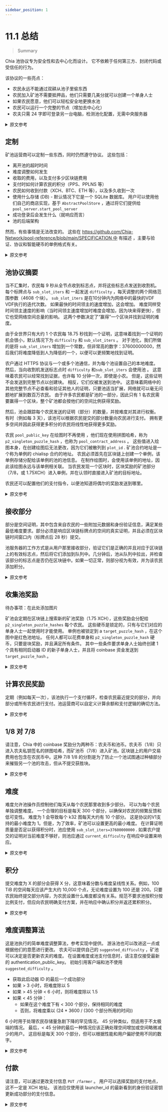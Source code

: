 ```yaml
---
sidebar_position: 1
---
```


# 11.1 总结

> Summary

Chia 池协议专为安全性和去中心化而设计。 它不依赖于任何第三方、封闭代码或受信任的行为。

该协议的一些亮点：

* 农民永远不能通过双耕从池子里偷东西
* 农民加入矿池不需要抵押品，他们只需要几美分就可以创建一个单身人士
* 如果农民愿意，他们可以轻松安全地更换水池
* 农民可以运行一个完整的节点（增加去中心化）
* 农夫只需 24 字即可登录另一台电脑，检测池化配置，无需中央服务器

<details>
<summary>原文参考</summary>

The Chia pool protocol has been designed for security and decentralization. It does not rely on any 3rd party, closed code, or trusted behavior.

Some of the protocol's highlights:

* The farmer can never steal from the pool by double farming
* The farmer does not need collateral to join a pool, they only need a few cents to create a singleton
* The farmer can easily and securely change pools if they want to
* The farmer can run a full node (increasing decentralization)
* The farmer can log into another computer with only the 24 words, and the pooling configuration is detected, without
requiring a central server

</details>

## 定制

矿池运营商可以定制一些东西，同时仍然遵守协议。 这些包括：

* 离开池的超时时间
* 难度调整如何发生
* 收取的费用，以及支付多少区块链费用
* 支付时如何计算农民的积分（PPS、PPLNS 等）
* 农民如何收到付款（XCH、BTC、ETH 等），以及多久收到一次
* 使用什么存储 (DB) - 默认情况下它是一个 SQLite 数据库。 用户可以使用他们自己的商店实现，基于 `AbstractPoolStore` ，通过将它们提供给 `pool_server.start_pool_server`
* 成功登录后会发生什么（就响应而言）
* 池的后端架构

然而，有些事情是无法改变的。 这些在 [https://github.com/Chia-Network/pool-reference/blob/main/SPECIFICATION 中](https://github.com/Chia-Network/pool-reference/blob/main/SPECIFICATION) 有描述 ，主要与验证、协议和智能硬币的单例格式有关。

<details>
<summary>原文参考</summary>

- ### Customizing

Several things can be customized by pool operators, while still adhering to the protocol. These include:
* How long the timeout is for leaving the pool
* How difficulty adjustment happens
* Fees to take, and how much to pay in blockchain fees  
* How farmers' points are counted when paying (PPS, PPLNS, etc)
* How farmers receive payouts (XCH, BTC, ETH, etc), and how often
* What store (DB) is used - by default it's an SQLite db. Users can use their own store implementations, based on 
  `AbstractPoolStore`, by supplying them to `pool_server.start_pool_server`
* What happens (in terms of response) after a successful login
* The backend architecture of the pool

However, some things cannot be changed. These are described in https://github.com/Chia-Network/pool-reference/blob/main/SPECIFICATION, and mostly relate to validation,
protocol, and the singleton format for smart coins. 

</details>

## 池协议摘要

当不汇集时，农民每 9 秒从全节点收到标志点，并将这些标志点发送到收割机。 每个标牌点与 `sub_slot_iters` 和 一起发送 `difficulty` ，每天调整的两个网络范围参数（4608 个块）。  `sub_slot_iters` 是在10分钟内为网络中的最快的VDF VDF执行的迭代次数。 如果最快的时间领主的速度增加，这会增加。 难度同样受时间领主速度的影响（当时间领主速度增加时难度会增加，因为块来得更快），但它也受网络空间总量的影响。 这两个参数决定了“赢得”一个区块并找到证明的难度。

由于全世界只有大约 1 个农民每 18.75 秒找到一个证明，这意味着找到一个证明的机会很小，默认情况下为 `difficulty` 和 `sub_slot_iters` 。 对于池化，我们所做的是将 `sub_slot_iters` 增加到一个常数，但非常高的数字：37600000000，然后我们将难度降低到人为降低的一个，以便可以更频繁地找到证明。

农户通过 HTTPS 协议与一个或多个池通信，并为每个池设置自己的本地难度。 然后，当向收割机发送标志点时 `difficulty` 和`sub_slot_iters` 会使用池 。 这意味着农民可以经常找到证据，也许每 10 分钟一次，即使是小农。 但是，这些证明不会发送到完整节点以创建块。 相反，它们仅被发送到池中。 这意味着网络中的其他完整节点不必查看和验证其他人的证明，只要池适当扩展，网络就可以毫无问题地扩展到数百万农民。 由于许多农民都是矿池的一部分，因此只有 1 名农民需要赢得一个区块，整个矿池都会按他们的空间比例获得奖励。

然后，池会跟踪每个农民发送的证明（部分）的数量，并按难度对其进行权衡。 有时（例如每 3 天），该池可以根据农民提交的部分数量向农民进行支付。 拥有更多空间并因此获得更多积分的农民将线性地获得更多奖励。

农民 `pool_public_key` 在绘图时不再使用 ，他们现在使用拼图哈希，称为 `p2_singleton_puzzle_hash` ，也称为 `pool_contract_address` 。 这些值进入绘图本身，在创建绘图后无法更改，因为它们被散列到 `plot_id` . 矿池合约地址是一个称为单例的 chialisp 合约的地址。 农民必须首先在区块链上创建一个单例，该单例存储分配给该单例的池的池信息。 在制作绘图时，会使用该单例的地址，因此该绘图永远与该单例相关联。 当农民发现一个区块时，区块奖励的矿池部分（7/8，或 1.75XCH）进入单例，并在认领时直接进入矿池的目标地址。

农民还可以配置他们的支付指​​令，以便池知道将偶尔的奖励发送到哪里。


<details>
<summary>原文参考</summary>

- ### Pool Protocol Summary

When not pooling, farmers receive signage points from full nodes every 9 seconds, and send these signage points to the
harvester. Each signage point is sent along with the `sub_slot_iters` and `difficulty`, two network-wide parameters
which are adjusted every day (4608 blocks). The `sub_slot_iters` is the number of VDF iterations performed in 10
minutes for the fastest VDF in the network. This increases if the fastest timelord's speed increases. The difficulty
is similarly affected by timelord speed (it goes up when timelord speed increases, since blocks come faster), but 
it's also affected by the total amount of space in the network. These two parameters determine how difficult it is
to "win" a block and find a proof.

Since only about 1 farmer worldwide finds a proof every 18.75 seconds, this means the chances of finding one are 
tiny, with the default `difficulty` and `sub_slot_iters`. For pooling, what we do is we increase the 
`sub_slot_iters` to a constant, but very high number: 37600000000, and then we decrease the difficulty to an
artificially lower one, so that proofs can be found more frequently.

The farmer communicates with one or several pools through an HTTPS protocol, and sets their own local difficulty for
each pool. Then, when sending signage points to the harvester, the pool `difficulty` and `sub_slot_iters` are used. 
This means that the farmer can find proofs very often, perhaps every 10 minutes, even for small farmers. These proofs,
however, are not sent to the full node to create a block. They are instead only sent to the pool. This means that the 
other full nodes in the network do not have to see and validate everyone else's proofs, and the network can scale to
millions of farmers with no issue, as long as the pool scales properly. Since many farmers are part of the pool,
only 1 farmer needs to win a block, for the entire pool to be rewarded proportionally to their space.

The pool then keeps track of how many proofs (partials) each farmer sends, weighing them by difficulty. Occasionally 
(for example every 3 days), the pool can perform a payout to farmers based on how many partials they submitted. Farmers
with more space, and thus more points, will get linearly more rewards. 

Instead of farmers using a `pool_public_key` when plotting, they now use a puzzle hash, referred to as the 
`p2_singleton_puzzle_hash`, also known as the `pool_contract_address`. These values go into the plot itself, and 
cannot be changed after creating the plot, since they are hashed into the `plot_id`. The pool contract address is the
address of a chialisp contract called a singleton. The farmer must first create a singleton on the blockchain, which
stores the pool information of the pool that that singleton is assigned to. When making a plot, the address of that
singleton is used, and therefore that plot is tied to that singleton forever. When a block is found by the farmer, 
the pool portion of the block rewards (7/8, or 1.75XCH) go into the singleton, and when claimed, 
go directly to the pool's target address. 

The farmer can also configure their payout instructions, so that the pool knows where to send the occasional rewards
to.

</details>

## 接收部分

部分是空间证明，其中包含来自农民的一些附加元数据和身份验证信息，满足某些最低难度要求。部分必须是响应区块链标牌点的空间的真实证明，并且必须在区块链时间窗口内（标牌点后 28 秒）提交。

池服务器的工作方式是从用户那里接收部分，验证它们是正确的并且对应于区块链上的有效标志点，然后将它们添加到队列中。几分钟后，池从队列中拉出，并检查该部分的标志点是否仍在区块链中。如果一切正常，则部分视为有效，并为该农民添加积分。

<details>
<summary>原文参考</summary>

- ### Receiving partials

A partial is a proof of space with some additional metadata and authentication info from the farmer, which
meets certain minimum difficulty requirements. Partials must be real proofs of space responding to blockchain signage
points, and they must be submitted within the blockchain time window (28 seconds after the signage point).

The pool server works by receiving partials from the users, validating that they are correct and correspond to a valid
signage point on the blockchain, and then adding them to a queue. A few minutes later, the pool pulls from the
queue, and checks that the signage point for that partial is still in the blockchain. If everything is good, the
partial is counted as valid, and the points are added for that farmer.

</details>

## 收集池奖励

待办事项：在此处添加图片

矿池会定期在区块链上搜索新的矿池奖励（1.75 XCH），这些奖励会分配给 `p2_singleton_puzzle_hashes` 每个农民。 这些硬币是锁定的，只有与它们对应的单身人士一起使用时才能使用。 单例也被锁定到 a `target_puzzle_hash` ，在这个图中是红色池地址。 任何人都可以花费单身和 `p2_singleton_puzzle_hash` 硬币，只要是块奖励，并且满足所有条件。 其中一些条件要求单身人士始终创建 1 个具有相同启动器 ID 的新子单身人士，并且将 coinbase 资金发送到 `target_puzzle_hash` 。

<details>
<summary>原文参考</summary>

- ### Collecting pool rewards

TODO: add image here

The pool periodically searches the blockchain for new pool rewards (1.75 XCH) that go to the various
`p2_singleton_puzzle_hashes` of each of the farmers. These coins are locked, and can only be spent if they are spent
along with the singleton that they correspond to. The singleton is also locked to a `target_puzzle_hash`, which in
this diagram is the red pool address. Anyone can spend the singleton and the `p2_singleton_puzzle_hash` coin, as 
long as it's a block reward, and all the conditions are met. Some of these conditions require that the singleton
always create exactly 1 new child singleton with the same launcher id, and that the coinbase funds are sent to the 
`target_puzzle_hash`.

</details>

## 计算农民奖励

定期（例如每天一次），该池执行一个支付循环，检查农民最近提交的部分，并向部分或所有农民进行支付。池运营商可以自定义计算余额和支付逻辑的确切方法。

<details>
<summary>原文参考</summary>

- ### Calculating farmer rewards

Periodically (for example once a day), the pool executes a payment loop, going through the recent partials that have
been submitted by farmers, and making payouts to some, or all farmers. The exact method for computing balance and 
payout logic can be customized by the pool operator.

</details>

## 1/8 对 7/8

请注意，Chia 中的 coinbase 奖励分为两种币：农夫币和池币。农夫币（1/8）只进入农夫私钥签名的拼图哈希，而矿池币（7/8）进入矿池。区块链上的用户交易费用也包含在农民币中。这种 7/8 1/8 的分割是为了防止一个池试图通过种植部分来摧毁另一个池的攻击，但从不提交获胜块。

<details>
<summary>原文参考</summary>

- ### 1/8 vs 7/8

Note that the coinbase rewards in Chia are divided into two coins: the farmer coin and the pool coin. The farmer coin
(1/8) only goes to the puzzle hash signed by the farmer private key, while the pool coin (7/8) goes to the pool.
The user transaction fees on the blockchain are included in the farmer coin as well. This split of 7/8 1/8 exists
to prevent attacks where one pool tries to destroy another by farming partials, but never submitting winning blocks.

</details>

## 难度

难度允许池操作员控制他们每天从每个农民那里收到多少部分。 可以为每个农民单独调整难度。 一个合理的目标是每天 300 个部分，以确保对农民的频繁反馈和低可变性。 难度为 1 会导致每个 k32 图每天大约有 10 个部分。 这是协议的V1支持的最小难度为 1。但是，为了效率，矿池可以设置更高的最小难度。 在计算证明质量是否足以获得积分时，池应使用 `sub_slot_iters=37600000000` . 如果农户提交的证明对当前难度不够好，则池应通过 `current_difficulty` 在响应中设置来响应。

<details>
<summary>原文参考</summary>

- ### Difficulty

The difficulty allows the pool operator to control how many partials per day they are receiving from each farmer.
The difficulty can be adjusted separately for each farmer. A reasonable target would be 300 partials per day,
to ensure frequent feedback to the farmer, and low variability.
A difficulty of 1 results in approximately 10 partials per day per k32 plot. This is the minimum difficulty that
the V1 of the protocol supports is 1. However, a pool may set a higher minimum difficulty for efficiency. When
calculating whether a proof is high quality enough for being awarded points, the pool should use
`sub_slot_iters=37600000000`.
If the farmer submits a proof that is not good enough for the current difficulty, the pool should respond by setting
the `current_difficulty` in the response.

</details>

## 积分

提交难度为 X 的部分会获得 X 分，这意味着分数与难度呈线性关系。例如，100 TiB 的空间每天应该产生大约 10,000 个点，无论难度设置为 100 还是 200。只要农民始终提交部分内容，为农民设置什么难度都没有关系。规范不要求池按积分按比例支付，但应向农民明确支付方案，并在响应中确认积分并返还累积积分。

<details>
<summary>原文参考</summary>

- ### Points

X points are awarded for submitting a partial with difficulty X, which means that points scale linearly with difficulty.
For example, 100 TiB of space should yield approximately 10,000 points per day, whether the difficulty is set to
100 or 200. It should not matter what difficulty is set for a farmer, as long as they are consistently submitting partials.
The specification does not require pools to pay out proportionally by points, but the payout scheme should be clear to
farmers, and points should be acknowledged and accumulated points returned in the response.

</details>

## 难度调整算法

这是池执行的简单难度调整算法，参考实现中提供。 游泳池也可以改进这一点或根据他们的意愿进行更改。 农夫可以提供自己的 `suggested_difficulty` ，矿池可以决定是否更新农夫的难度。 在设置难度或池支付信息时，请注意仅接受最新的 authentication_public_key。 初始引用客户端和池不使用 `suggested_difficulty` 。

* 获取此启动器 ID 的最后一个成功部分
* 如果 > 3 小时，将难度除以 5
* 如果 > 45 分钟 < 6 小时，则将难度除以 1.5
* 如果 < 45 分钟：
  * 如果在这个难度下有 < 300 个部分，保持相同的难度
  * 否则，将难度乘以 (24 * 3600 / (300 个部分所用的时间))

6 小时用于处理农民存储量急剧下降的罕见情况。 45 分钟类似，但适用于不太极端的情况。 最后，< 45 分钟的最后一种情况应该正确处理空间增加或空间略微减少的用户。 这目标是每天 300 个部分，但可以根据性能和用户偏好使用不同的数字。

<details>
<summary>原文参考</summary>

- ### Difficulty adjustment algorithm

This is a simple difficulty adjustment algorithm executed by the pool, provided in the reference implementation.
The pool can also improve this or change it however they wish.
The farmer can provide their own `suggested_difficulty`, and the pool can decide whether
to update that farmer's difficulty. Be careful to only accept the latest authentication_public_key when setting
difficulty or pool payout info. The initial reference client and pool do not use the `suggested_difficulty`.

- Obtain the last successful partial for this launcher id
- If > 3 hours, divide difficulty by 5
- If > 45 minutes < 6 hours, divide difficulty by 1.5
- If < 45 minutes:
   - If have < 300 partials at this difficulty, maintain same difficulty
   - Else, multiply the difficulty by (24 * 3600 / (time taken for 300 partials))
  
The 6 hours is used to handle rare cases where a farmer's storage drops dramatically. The 45 minutes is similar, but
for less extreme cases. Finally, the last case of < 45 minutes should properly handle users with increasing space,
or slightly decreasing space. This targets 300 partials per day, but different numbers can be used based on
performance and user preference.

</details>

## 付款

请注意，可以通过更改支付信息 `PUT /farmer` 。 用户可以选择奖励的支付地点，这不一定是 XCH 地址。 该池应仅使用该 launcher_id 的最新看到的身份验证密钥更新成功部分的支付信息。

<details>
<summary>原文参考</summary>

- ### Making payments

Note that the payout info can be changed through `PUT /farmer`. The user can choose where rewards are paid out to, and this
does not have to be an XCH address. The pool should ONLY update the payout info for successful partials with the
latest seen authentication key for that launcher_id.

</details>


